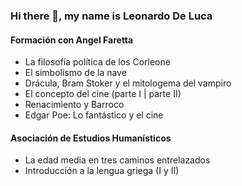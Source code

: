 ### Hi there 👋, my name is Leonardo De Luca

#### Formación con Angel Faretta

  - La filosofía política de los Corleone  
  - El simbolismo de la nave 
  - Drácula, Bram Stoker y el mitologema del vampiro  
  - El concepto del cine (parte I | parte II) 
  - Renacimiento y Barroco  
  - Edgar Poe: Lo fantástico y el cine


#### Asociación de Estudios Humanísticos

  - La edad media en tres caminos entrelazados
  - Introducción a la lengua griega (I y II)



